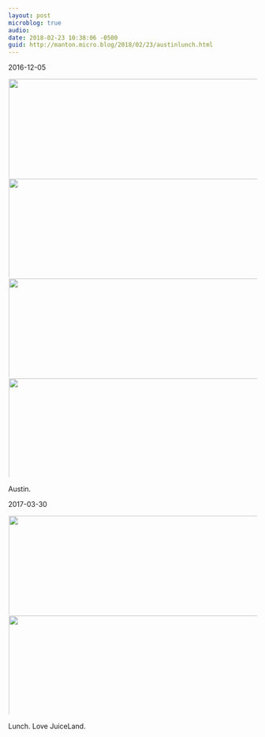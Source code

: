 ```yaml
---
layout: post
microblog: true
audio: 
date: 2018-02-23 10:38:06 -0500
guid: http://manton.micro.blog/2018/02/23/austinlunch.html
---
```


2016-12-05

<a href="http://manton.micro.blog/uploads/2018/bcaafb603d.jpg"><img src="http://manton.micro.blog/uploads/2018/bcaafb603d.jpg" width="600" height="600" style="display: inline-block; max-height: 200px; width: auto; padding: 1px;" class="sunlit_image" /></a><a href="http://manton.micro.blog/uploads/2018/2dc4478bc1.jpg"><img src="http://manton.micro.blog/uploads/2018/2dc4478bc1.jpg" width="600" height="600" style="display: inline-block; max-height: 200px; width: auto; padding: 1px;" class="sunlit_image" /></a><a href="http://manton.micro.blog/uploads/2018/80c924736b.jpg"><img src="http://manton.micro.blog/uploads/2018/80c924736b.jpg" width="600" height="600" style="display: inline-block; max-height: 200px; width: auto; padding: 1px;" class="sunlit_image" /></a><a href="http://manton.micro.blog/uploads/2018/7da3574b51.jpg"><img src="http://manton.micro.blog/uploads/2018/7da3574b51.jpg" width="600" height="600" style="display: inline-block; max-height: 200px; width: auto; padding: 1px;" class="sunlit_image" /></a>

Austin.



2017-03-30

<a href="http://manton.micro.blog/uploads/2018/dbc0db3813.jpg"><img src="http://manton.micro.blog/uploads/2018/dbc0db3813.jpg" width="600" height="600" style="display: inline-block; max-height: 200px; width: auto; padding: 1px;" class="sunlit_image" /></a><a href="http://manton.micro.blog/uploads/2018/cf7ade3c7d.jpg"><img src="http://manton.micro.blog/uploads/2018/cf7ade3c7d.jpg" width="600" height="600" style="display: inline-block; max-height: 200px; width: auto; padding: 1px;" class="sunlit_image" /></a>

Lunch. Love JuiceLand.




